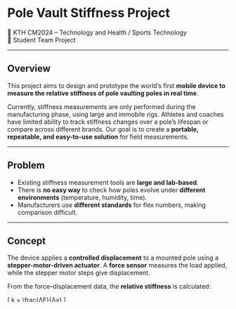 # Pole Vault Stiffness Project

📍 KTH CM2024 – Technology and Health / Sports Technology  
👥 Student Team Project  

---

## Overview
This project aims to design and prototype the world’s first **mobile device to measure the relative stiffness of pole vaulting poles in real time**.  

Currently, stiffness measurements are only performed during the manufacturing phase, using large and immobile rigs. Athletes and coaches have limited ability to track stiffness changes over a pole’s lifespan or compare across different brands. Our goal is to create a **portable, repeatable, and easy-to-use solution** for field measurements.  

---

## Problem
- Existing stiffness measurement tools are **large and lab-based**.  
- There is **no easy way** to check how poles evolve under **different environments** (temperature, humidity, time).  
- Manufacturers use **different standards** for flex numbers, making comparison difficult.  

---

## Concept
The device applies a **controlled displacement** to a mounted pole using a **stepper-motor-driven actuator**. A **force sensor** measures the load applied, while the stepper motor steps give displacement.  

From the force–displacement data, the **relative stiffness** is calculated:  

\[
k = \frac{ΔF}{Δx}
\]

Data can then be:  
- **Saved** per pole (brand, length, flex rating, date).  
- **Analyzed** for environmental effects (temperature, humidity).  
- **Compared** across different brands and pole models.  

---

## Hardware System
- **DC Power Supply** → provides power to electronics and motor.  
- **Raspberry Pi Pico** → main microcontroller for motor control and sensor acquisition.  
- **DRV8825 Driver** → drives the stepper motor.  
- **Stepper Motor + Rope** → applies controlled displacement on the pole.  
- **Force Sensor** → measures pulling force in real time.  

---

## Software & Data
- **Firmware** (Pico, MicroPython/C): controls motor steps, streams force data.  
- **Acquisition Scripts** (Python, PC): logs force–displacement data to CSV.  
- **Analysis Toolkit** (Python, Jupyter):  
  - Stiffness vs. displacement curves  
  - Stiffness over time/environment  
  - Brand-to-brand comparisons  

---

## Features
- Mobile and field-ready (portable setup).  
- Real-time data display and logging.  
- Save results per pole with metadata (brand, length, flex, date, humidity, temperature).  
- Generate stiffness curves and compare across tests.  
- Future app integration (BLE or USB) for direct display and data management.  

---

## Workstreams
- **Electronics** → Pico firmware, DRV8825 driver control, force sensor integration.  
- **Mechanics** → Frame, stepper mount, rope/pulley system, sensor placement.  
- **Assembly** → Integrating electronics, wiring, and structural parts.  
- **Database** → Organizing test metadata (pole model, brand, flex, temp, humidity).  
- **App** → Mobile interface for live display, saving, and comparing poles.  

---

## Repository Structure

